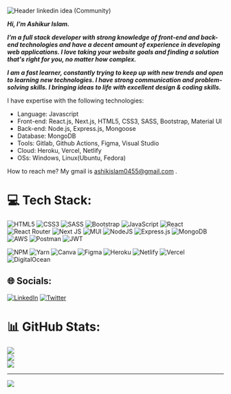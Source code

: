 ![Header linkedin idea (Community)](https://user-images.githubusercontent.com/78463849/172988554-5f3992e7-4689-48eb-aef6-430e8fa21892.png)

**_Hi, I’m Ashikur Islam._**

**_I’m a full stack developer with strong knowledge of front-end and back-end technologies and have a decent amount of experience in developing web applications. I love taking your website goals and finding a solution that's right for you, no matter how complex._**

**_I am a fast learner, constantly trying to keep up with new trends and open to learning new technologies. I have strong communication and problem-solving skills. I bringing ideas to life with excellent design & coding skills._**

I have expertise with the following technologies:

- Language: Javascript
- Front-end: React.js, Next.js, HTML5, CSS3, SASS, Bootstrap, Material UI
- Back-end: Node.js, Express.js, Mongoose
- Database: MongoDB
- Tools: Gitlab, Github Actions, Figma, Visual Studio
- Cloud: Heroku, Vercel, Netlify
- OSs: Windows, Linux(Ubuntu, Fedora)

How to reach me? My gmail is ashikislam0455@gmail.com .

# 💻 Tech Stack:

![HTML5](https://img.shields.io/badge/html5-%23E34F26.svg?style=for-the-badge&logo=html5&logoColor=white) ![CSS3](https://img.shields.io/badge/css3-%231572B6.svg?style=for-the-badge&logo=css3&logoColor=white) ![SASS](https://img.shields.io/badge/SASS-hotpink.svg?style=for-the-badge&logo=SASS&logoColor=white) ![Bootstrap](https://img.shields.io/badge/bootstrap-%23563D7C.svg?style=for-the-badge&logo=bootstrap&logoColor=white) ![JavaScript](https://img.shields.io/badge/javascript-%23323330.svg?style=for-the-badge&logo=javascript&logoColor=%23F7DF1E) ![React](https://img.shields.io/badge/react-%2320232a.svg?style=for-the-badge&logo=react&logoColor=%2361DAFB) ![React Router](https://img.shields.io/badge/React_Router-CA4245?style=for-the-badge&logo=react-router&logoColor=white) ![Next JS](https://img.shields.io/badge/Next-black?style=for-the-badge&logo=next.js&logoColor=white) ![MUI](https://img.shields.io/badge/MUI-%230081CB.svg?style=for-the-badge&logo=material-ui&logoColor=white) ![NodeJS](https://img.shields.io/badge/node.js-6DA55F?style=for-the-badge&logo=node.js&logoColor=white) ![Express.js](https://img.shields.io/badge/express.js-%23404d59.svg?style=for-the-badge&logo=express&logoColor=%2361DAFB) ![MongoDB](https://img.shields.io/badge/MongoDB-%234ea94b.svg?style=for-the-badge&logo=mongodb&logoColor=white) ![AWS](https://img.shields.io/badge/AWS-%23FF9900.svg?style=for-the-badge&logo=amazon-aws&logoColor=white) ![Postman](https://img.shields.io/badge/Postman-FF6C37?style=for-the-badge&logo=postman&logoColor=white) ![JWT](https://img.shields.io/badge/JWT-black?style=for-the-badge&logo=JSON%20web%20tokens)

![NPM](https://img.shields.io/badge/NPM-%23000000.svg?style=for-the-badge&logo=npm&logoColor=white) ![Yarn](https://img.shields.io/badge/yarn-%232C8EBB.svg?style=for-the-badge&logo=yarn&logoColor=white) ![Canva](https://img.shields.io/badge/Canva-%2300C4CC.svg?style=for-the-badge&logo=Canva&logoColor=white) ![Figma](https://img.shields.io/badge/figma-%23F24E1E.svg?style=for-the-badge&logo=figma&logoColor=white) ![Heroku](https://img.shields.io/badge/heroku-%23430098.svg?style=for-the-badge&logo=heroku&logoColor=white) ![Netlify](https://img.shields.io/badge/netlify-%23000000.svg?style=for-the-badge&logo=netlify&logoColor=#00C7B7) ![Vercel](https://img.shields.io/badge/vercel-%23000000.svg?style=for-the-badge&logo=vercel&logoColor=white) ![DigitalOcean](https://img.shields.io/badge/DigitalOcean-%230167ff.svg?style=for-the-badge&logo=digitalOcean&logoColor=white)

## 🌐 Socials:

[![LinkedIn](https://img.shields.io/badge/LinkedIn-%230077B5.svg?logo=linkedin&logoColor=white)](https://linkedin.com/in/ashikurislam045) [![Twitter](https://img.shields.io/badge/Twitter-%231DA1F2.svg?logo=Twitter&logoColor=white)](https://twitter.com/Ashik96966022)

# 📊 GitHub Stats:

![](https://github-readme-stats.vercel.app/api?username=Ashik045&theme=dark&hide_border=false&include_all_commits=false&count_private=false)<br/>
![](https://github-readme-streak-stats.herokuapp.com/?user=Ashik045&theme=dark&hide_border=false)<br/>
![](https://github-readme-stats.vercel.app/api/top-langs/?username=Ashik045&theme=dark&hide_border=false&include_all_commits=false&count_private=false&layout=compact)

---

[![](https://visitcount.itsvg.in/api?id=Ashik045&icon=0&color=0)](https://visitcount.itsvg.in)
